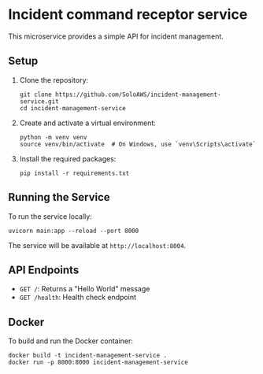 # Incident command receptor service

This microservice provides a simple API for incident management.

## Setup

1. Clone the repository:

   ```
   git clone https://github.com/SoloAWS/incident-management-service.git
   cd incident-management-service
   ```

2. Create and activate a virtual environment:

   ```
   python -m venv venv
   source venv/bin/activate  # On Windows, use `venv\Scripts\activate`
   ```

3. Install the required packages:
   ```
   pip install -r requirements.txt
   ```

## Running the Service

To run the service locally:

```
uvicorn main:app --reload --port 8000
```

The service will be available at `http://localhost:8004`.

## API Endpoints

- `GET /`: Returns a "Hello World" message
- `GET /health`: Health check endpoint

## Docker

To build and run the Docker container:

```
docker build -t incident-management-service .
docker run -p 8000:8000 incident-management-service
```

